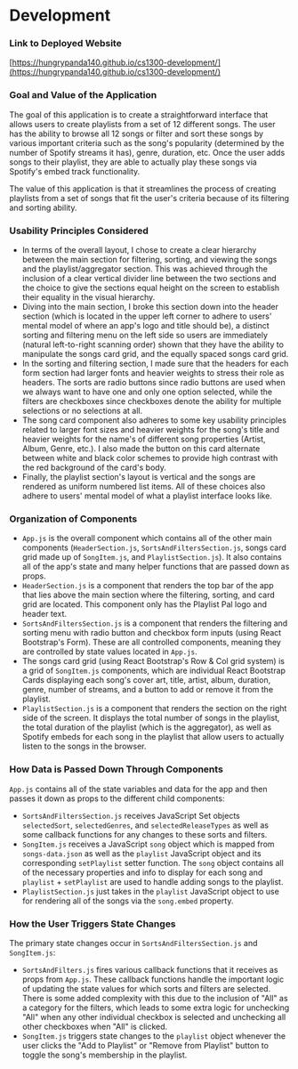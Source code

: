 # Development

### Link to Deployed Website
[https://hungrypanda140.github.io/cs1300-development/](https://hungrypanda140.github.io/cs1300-development/)

### Goal and Value of the Application
The goal of this application is to create a straightforward interface that allows users to create playlists from a set of 12 different songs. The user has the ability to browse all 12 songs or filter and sort these songs by various important criteria such as the song's popularity (determined by the number of Spotify streams it has), genre, duration, etc. Once the user adds songs to their playlist, they are able to actually play these songs via Spotify's embed track functionality. 

The value of this application is that it streamlines the process of creating playlists from a set of songs that fit the user's criteria because of its filtering and sorting ability.  

### Usability Principles Considered
- In terms of the overall layout, I chose to create a clear hierarchy between the main section for filtering, sorting, and viewing the songs and the playlist/aggregator section. This was achieved through the inclusion of a clear vertical divider line between the two sections and the choice to give the sections equal height on the screen to establish their equality in the visual hierarchy.
- Diving into the main section, I broke this section down into the header section (which is located in the upper left corner to adhere to users' mental model of where an app's logo and title should be), a distinct sorting and filtering menu on the left side so users are immediately (natural left-to-right scanning order) shown that they have the ability to manipulate the songs card grid, and the equally spaced songs card grid.
- In the sorting and filtering section, I made sure that the headers for each form section had larger fonts and heavier weights to stress their role as headers. The sorts are radio buttons since radio buttons are used when we always want to have one and only one option selected, while the filters are checkboxes since checkboxes denote the ability for multiple selections or no selections at all.
- The song card component also adheres to some key usability principles related to larger font sizes and heavier weights for the song's title and heavier weights for the name's of different song properties (Artist, Album, Genre, etc.). I also made the button on this card alternate between white and black color schemes to provide high contrast with the red background of the card's body.
- Finally, the playlist section's layout is vertical and the songs are rendered as uniform numbered list items. All of these choices also adhere to users' mental model of what a playlist interface looks like.

### Organization of Components
- `App.js` is the overall component which contains all of the other main components (`HeaderSection.js`, `SortsAndFiltersSection.js`, songs card grid made up of `SongItem.js`, and `PlaylistSection.js`). It also contains all of the app's state and many helper functions that are passed down as props.
- `HeaderSection.js` is a component that renders the top bar of the app that lies above the main section where the filtering, sorting, and card grid are located. This component only has the Playlist Pal logo and header text.
- `SortsAndFiltersSection.js` is a component that renders the filtering and sorting menu with radio button and checkbox form inputs (using React Bootstrap's Form). These are all controlled components, meaning they are controlled by state values located in `App.js`.
- The songs card grid (using React Bootstrap's Row & Col grid system) is a grid of `SongItem.js` components, which are individual React Bootstrap Cards displaying each song's cover art, title, artist, album, duration, genre, number of streams, and a button to add or remove it from the playlist.
- `PlaylistSection.js` is a component that renders the section on the right side of the screen. It displays the total number of songs in the playlist, the total duration of the playlist (which is the aggregator), as well as Spotify embeds for each song in the playlist that allow users to actually listen to the songs in the browser.

### How Data is Passed Down Through Components
`App.js` contains all of the state variables and data for the app and then passes it down as props to the different child components:
- `SortsAndFiltersSection.js` receives JavaScript Set objects `selectedSort`, `selectedGenres`, and `selectedReleaseTypes` as well as some callback functions for any changes to these sorts and filters.
- `SongItem.js` receives a JavaScript `song` object which is mapped from `songs-data.json` as well as the `playlist` JavaScript object and its corresponding `setPlaylist` setter function. The `song` object contains all of the necessary properties and info to display for each song and `playlist` + `setPlaylist` are used to handle adding songs to the playlist.
- `PlaylistSection.js` just takes in the `playlist` JavaScript object to use for rendering all of the songs via the `song.embed` property.

### How the User Triggers State Changes
The primary state changes occur in `SortsAndFiltersSection.js` and `SongItem.js`:
- `SortsAndFilters.js` fires various callback functions that it receives as props from `App.js`. These callback functions handle the important logic of updating the state values for which sorts and filters are selected. There is some added complexity with this due to the inclusion of "All" as a category for the filters, which leads to some extra logic for unchecking "All" when any other individual checkbox is selected and unchecking all other checkboxes when "All" is clicked.
- `SongItem.js` triggers state changes to the `playlist` object whenever the user clicks the "Add to Playlist" or "Remove from Playlist" button to toggle the song's membership in the playlist.
